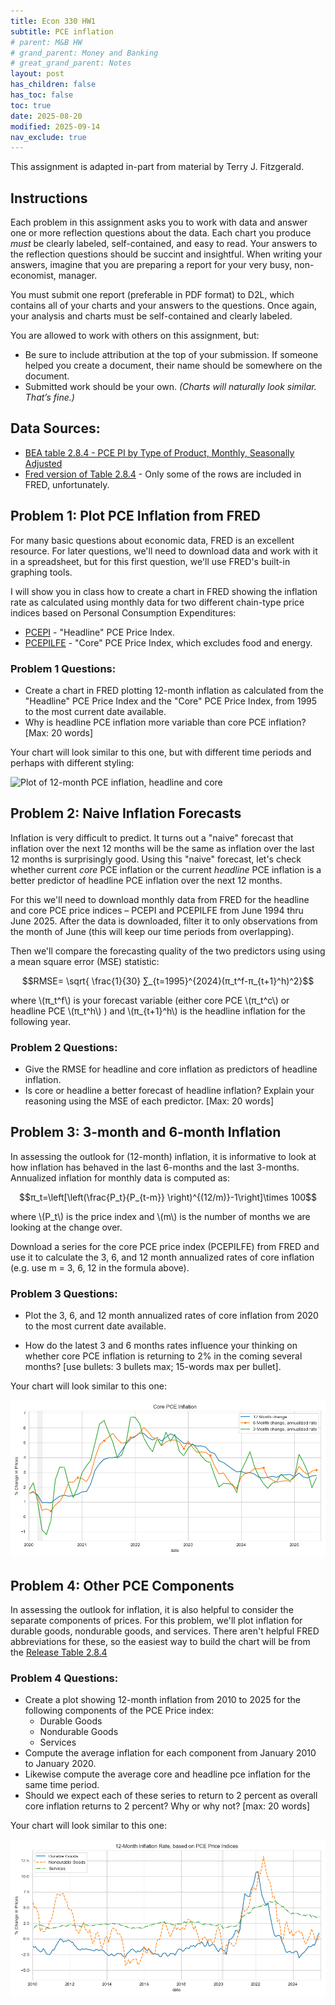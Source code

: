 ```yaml
---
title: Econ 330 HW1
subtitle: PCE inflation
# parent: M&B HW
# grand_parent: Money and Banking
# great_grand_parent: Notes
layout: post
has_children: false
has_toc: false
toc: true
date: 2025-08-20
modified: 2025-09-14
nav_exclude: true
---
```


This assignment is adapted in-part from material by Terry J. Fitzgerald.


## Instructions

Each problem in this assignment asks you to work with data and answer one or more reflection questions about the data.
Each chart you produce *must* be clearly labeled, self-contained, and easy to read. 
Your answers to the reflection questions should be succint and insightful. 
When writing your answers, imagine that you are preparing a report for your very busy, non-economist, manager.

You must submit one report (preferable in PDF format) to D2L, 
which contains all of your charts and your answers to the questions.
Once again, your analysis and charts must be self-contained and clearly labeled. 

You are allowed to work with others on this assignment, but:
- Be sure to include attribution at the top of your submission. If someone helped you create a document, their name should be somewhere on the document.
- Submitted work should be your own. *(Charts will naturally look similar. That’s fine.)*



## Data Sources:

- [BEA table 2.8.4 - PCE PI by Type of Product, Monthly, Seasonally Adjusted](https://apps.bea.gov/iTable/?reqid=19&step=2&isuri=1&categories=survey#eyJhcHBpZCI6MTksInN0ZXBzIjpbMSwyLDMsM10sImRhdGEiOltbImNhdGVnb3JpZXMiLCJTdXJ2ZXkiXSxbIk5JUEFfVGFibGVfTGlzdCIsIjgxIl0sWyJGaXJzdF9ZZWFyIiwiMTk5NSJdLFsiTGFzdF9ZZWFyIiwiMjAyNSJdLFsiU2NhbGUiLCIwIl0sWyJTZXJpZXMiLCJNIl1dfQ==)
- [Fred version of Table 2.8.4](https://fred.stlouisfed.org/release/tables?rid=54&eid=3208#snid=3199) - Only some of the rows are included in FRED, unfortunately.

<!-- 
- [PCEPI](https://fred.stlouisfed.org/series/PCEPI) - "Headline" PCE Price Index.
- [PCEPILFE](https://fred.stlouisfed.org/series/PCEPILFE) - "Core" PCE Price Index, which excludes food and energy. 
-->

<!-- 
There IS a way to access the BEA tables with legible urls.

Example: 
https://apps.bea.gov/iTable/?reqid=19&step=3&isuri=1&select_all_years=0&nipa_table_list=2015&series=m&first_year=2010&last_year=2020&scale=-99&categories=underlying&thetable=

But the nipa_table_list parameter is what determines which table you're looking at
and I can't figure out what the correspondence is supposed to be.
Trial and error found table 2.8.4 at 81

https://apps.bea.gov/iTable/?reqid=19&step=3&isuri=1&series=m&first_year=2010&last_year=2020&categories=foo&nipa_table_list=81

The categories parameter has to be present, but the value doesn't seem to matter.


Can't find 2.8.8 nor 2.3.8 (contributions to change in pce)
-->




<!-- ## PROBLEMS:  -->


## Problem 1: Plot PCE Inflation from FRED

For many basic questions about economic data, FRED is an excellent resource. 
For later questions, we'll need to download data and work with it in a spreadsheet,
but for this first question, we'll use FRED's built-in graphing tools. 

I will show you in class how to create a chart in FRED showing the inflation rate as calculated using monthly data for two different chain-type price indices based on Personal Consumption Expenditures:
- [PCEPI](https://fred.stlouisfed.org/series/PCEPI) - "Headline" PCE Price Index.
- [PCEPILFE](https://fred.stlouisfed.org/series/PCEPILFE) - "Core" PCE Price Index, which excludes food and energy.


### Problem 1 Questions: 
- Create a chart in FRED plotting 12-month inflation as calculated from the "Headline" PCE Price Index and the "Core" PCE Price Index, from 1995 to the most current date available.
- Why is headline PCE inflation more variable than core PCE inflation? [Max: 20 words]

<!-- 
The resulting graph should look similar to this one:

![Plot of 12-month PCE inflation, headline and core](./hw1-inflation/HW1_Q1_PCE_pct_change.png)
-->

Your chart will look similar to this one, 
but with different time periods and perhaps with different styling:

![Plot of 12-month PCE inflation, headline and core](https://fred.stlouisfed.org/graph/fredgraph.png?g=1LK9C&height=490)

<!-- https://fred.stlouisfed.org/graph/?g=1LK9C -->






## Problem 2: Naive Inflation Forecasts

Inflation is very difficult to predict.  It turns out a "naive" forecast that inflation over the next 12 months will be the same as inflation over the last 12 months is surprisingly good. 
Using this "naive" forecast, let's check whether current *core* PCE inflation or the current *headline* PCE inflation is a better predictor of headline PCE inflation over the next 12 months.

For this we'll need to download monthly data from FRED for the headline and core PCE price indices – PCEPI and PCEPILFE from June 1994 thru June 2025. After the data is downloaded, filter it to only observations from the month of June (this will keep our time periods from overlapping). 
<!-- and calculate the 12-month inflation for each price index, as we did in Problem 1. -->

Then we'll compare the forecasting quality of the two predictors using using a mean square error (MSE) statistic:

$$RMSE=  \sqrt{ \frac{1}{30} ∑_{t=1995}^{2024}(π_t^f-π_{t+1}^h)^2}$$

where \\(π_t^f\\) is your forecast variable 
(either core PCE \\(π_t^c\\) 
or headline PCE \\(π_t^h\\) )
and \\(π_{t+1}^h\\) is the headline inflation for the following year.

### Problem 2 Questions: 

- Give the RMSE for headline and core inflation as predictors of headline inflation.
- Is core or headline a better forecast of headline inflation?  Explain your reasoning using the MSE of each predictor.  [Max: 20 words]





## Problem 3: 3-month and 6-month Inflation


In assessing the outlook for (12-month) inflation, it is informative to look at how inflation has behaved in the last 6-months and the last 3-months. 
Annualized inflation for monthly data is computed as:  

$$π_t=\left[\left(\frac{P_t}{P_{t-m}} \right)^{(12/m)}-1\right]\times 100$$

where \\(P_t\\) is the price index and  \\(m\\)  is the number of months we are looking at the change over.

Download a series for the core PCE price index (PCEPILFE) from FRED and use it to calculate 
the 3, 6, and 12 month annualized rates of core inflation (e.g. use m = 3, 6, 12 in the formula above).

### Problem 3 Questions: 
- Plot the 3, 6, and 12 month annualized rates of core inflation from 2020 to the most current date available.

- How do the latest 3 and 6 months rates influence your thinking on whether core PCE inflation is returning to 2% in the coming several months? [use bullets: 3 bullets max; 15-words max per bullet].

Your chart will look similar to this one:

![3month and 6month annualized core inflation](./hw1-inflation/HW1_Q1_annualized_core_inflation.png)



<!-- 
This was a failed attempt to answer this question entirely in FRED.
I couldn't figure out how to calculate 3-month inflation for each month in FRED
https://fred.stlouisfed.org/graph/?g=1LK9C
This is instead the percent change or core PCE inflation at different frequencies.
 -->




## Problem 4: Other PCE Components

<!-- 
TODO: Really not satisfied with the version of this I was able to make.
I stuck to stuff in FRED, but that's diverging from what Terry was trying to say.
-->

In assessing the outlook for inflation, it is also helpful to consider the separate components of prices.
For this problem, we'll plot inflation for durable goods, nondurable goods, and services.
There aren't helpful FRED abbreviations for these, so the easiest way to build the chart will be 
from the [Release Table 2.8.4](https://fred.stlouisfed.org/release/tables?rid=54&eid=3208#snid=3199)


<!-- 
4.	In assessing the outlook for inflation, it is also helpful to consider the separate components of core prices: core goods, housing services, and core non-housing services.

a.	Provide a chart showing 12-month inflation for each of these components from 2010 to 2025
b.	Should we expect each of these series to return to 2 percent as overall core inflation returns to 2 percent?  Why or why not?  [max: 10 words]
c.	Compute the average inflation rate for core PCE and each of the 3 components from January 2011 to January 2020.  [Use geometric averages.]  What are the averages?
d.	Create a chart showing the inflation rate for each component relative to its 2011-2019 average.  Chart data from Jan 2019 to the latest. 
e.	Which component(s) were most responsible for the rise in core inflation during 2021? [Max 6 words}
f.	Which component(s) are the most responsible for core inflation continuing to be above 2 percent in the latest data? [Max 6 words] -->

<!-- 
For this question, we'll need to download some data that isn't in FRED.
Navigate to the following table on the BEA website,
click the "Modify" button to change the years to 2014-2025,
and then download the table as an XLSX or CSV file.

[BEA table 2.8.4 - PCE PI by Type of Product, Monthly, Seasonally Adjusted](https://apps.bea.gov/iTable/?reqid=19&step=3&isuri=1&series=m&first_year=2010&last_year=2020&categories=foo&nipa_table_list=81)

Tables 2.3.8 and 2.8.8 both seem to answer this question directly.

Can't find the table_list param value for 2.8.8. Iterating seems to skip right over it.
 -->

### Problem 4 Questions: 

- Create a plot showing 12-month inflation from 2010 to 2025 for the following components of the PCE Price index:
    - Durable Goods
    - Nondurable Goods
    - Services
- Compute the average inflation for each component from  January 2010 to January 2020.
- Likewise compute the average core and headline pce inflation for the same time period.
- Should we expect each of these series to return to 2 percent as overall core inflation returns to 2 percent?  Why or why not?  [max: 20 words]



Your chart will look similar to this one:

![chart of pce components inflation](./hw1-inflation/HW1_Q4_PCE_components_pct_change.png)








<!-- 
General ideas for related HW:
Apply/calculate weights ourselves? https://www.bea.gov/help/faq/1006

Calculate/verify overall pce?
BEA table 2.8.3 and 2.8.5 have PCE quantities.
BEA table 2.8.4 has prices. (Used in this assignment.)
BEA table 2.8.5 is the dollar value of PCE components?

-->